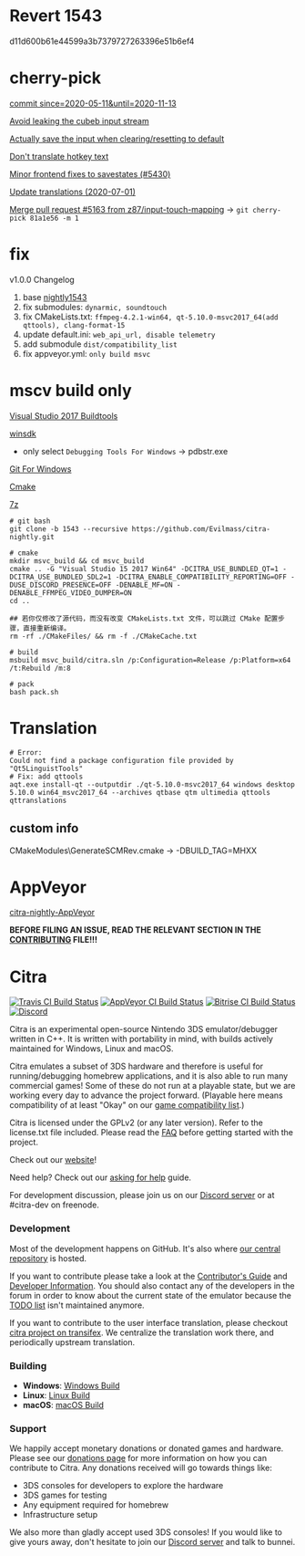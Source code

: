 Revert 1543
==============
d11d600b61e44599a3b7379727263396e51b6ef4

cherry-pick
==============
[commit since=2020-05-11&until=2020-11-13](https://github.com/Evilmass/citra-nightly/commits/master?since=2020-05-11&until=2020-11-13&after=a061457cda396b8dd6a989f1f22987acee9e4441+139)

[Avoid leaking the cubeb input stream](https://github.com/Evilmass/citra-nightly/commit/81a1e5680f93189d6029f579b4b261b2aa552818)

[Actually save the input when clearing/resetting to default](https://github.com/Evilmass/citra-nightly/commit/8d19e144cb46c258107d90d77fb8258a945031d9)

[Don't translate hotkey text](https://github.com/Evilmass/citra-nightly/commit/1d5d278f8d87acf2688b36e157c8b053e71cdd1f)

[Minor frontend fixes to savestates (#5430)](https://github.com/Evilmass/citra-nightly/commit/6a77547bdee43ee67e3199354dd3de22f3b4a232)

[Update translations (2020-07-01)](https://github.com/Evilmass/citra-nightly/commit/add0deb3c5399dbc2dc935cba70d1bf074c3a38f)

[Merge pull request #5163 from z87/input-touch-mapping](https://github.com/Evilmass/citra-nightly/commit/81a1e5680f93189d6029f579b4b261b2aa552818)
 -> `git cherry-pick 81a1e56 -m 1`

<!-- [citra_qt: Improvements to hotkeys and ui state management (#6224)](https://github.com/Evilmass/citra-nightly/commit/f66d03dd48ac81ce0cc0f1d0616d2f07093a59a3)
 -> `Double-click on a binding to change it -> src\citra_qt\configuration\configure_hotkeys.ui -> commit history` -->

<!--
[Automatic Controller Binding (#5100)](https://github.com/Evilmass/citra-nightly/commit/ce16653cc81a1298a34741a7af4808da988a190f) -> `git log --all --regexp-ignore-case --grep="auto mapping"` -->

fix
=============
v1.0.0 Changelog
1. base [nightly1543](d11d600b61e44599a3b7379727263396e51b6ef4)
2. fix submodules: `dynarmic, soundtouch`
3. fix CMakeLists.txt: `ffmpeg-4.2.1-win64, qt-5.10.0-msvc2017_64(add qttools), clang-format-15`
4. update default.ini: `web_api_url, disable telemetry`
5. add submodule `dist/compatibility_list`
6. fix appveyor.yml: `only build msvc`


mscv build only
==============
[Visual Studio 2017 Buildtools](https://aka.ms/vs/15/release/vs_buildtools.exe)

[winsdk](https://download.microsoft.com/download/696beb13-858a-4361-bd85-196f22394c93/KIT_BUNDLE_WINDOWSSDK_MEDIACREATION/winsdksetup.exe)
- only select `Debugging Tools For Windows` -> pdbstr.exe

[Git For Windows](https://github.com/git-for-windows/git/releases/download/v2.50.1.windows.1/Git-2.50.1-64-bit.exe)

[Cmake](https://github.com/Kitware/CMake/releases/download/v4.0.3/cmake-4.0.3-windows-x86_64.msi)

[7z](https://www.7-zip.org/a/7z2500-x64.exe)

<!-- https://www.doxygen.nl/files/doxygen-1.14.0.windows.x64.bin.zip -->

```shell
# git bash
git clone -b 1543 --recursive https://github.com/Evilmass/citra-nightly.git

# cmake
mkdir msvc_build && cd msvc_build
cmake .. -G "Visual Studio 15 2017 Win64" -DCITRA_USE_BUNDLED_QT=1 -DCITRA_USE_BUNDLED_SDL2=1 -DCITRA_ENABLE_COMPATIBILITY_REPORTING=OFF -DUSE_DISCORD_PRESENCE=OFF -DENABLE_MF=ON -DENABLE_FFMPEG_VIDEO_DUMPER=ON
cd ..

## 若你仅修改了源代码，而没有改变 CMakeLists.txt 文件，可以跳过 CMake 配置步骤，直接重新编译。
rm -rf ./CMakeFiles/ && rm -f ./CMakeCache.txt

# build
msbuild msvc_build/citra.sln /p:Configuration=Release /p:Platform=x64 /t:Rebuild /m:8

# pack
bash pack.sh
```

Translation
==============
```shell
# Error:
Could not find a package configuration file provided by "Qt5LinguistTools"
# Fix: add qttools
aqt.exe install-qt --outputdir ./qt-5.10.0-msvc2017_64 windows desktop 5.10.0 win64_msvc2017_64 --archives qtbase qtm ultimedia qttools qttranslations
```

## custom info
CMakeModules\GenerateSCMRev.cmake -> -DBUILD_TAG=MHXX

AppVeyor
==============
[citra-nightly-AppVeyor](https://ci.appveyor.com/project/Evilmass/citra-nightly)

**BEFORE FILING AN ISSUE, READ THE RELEVANT SECTION IN THE [CONTRIBUTING](https://github.com/citra-emu/citra/wiki/Contributing#reporting-issues) FILE!!!**

Citra
==============
[![Travis CI Build Status](https://travis-ci.com/citra-emu/citra.svg?branch=master)](https://travis-ci.com/citra-emu/citra)
[![AppVeyor CI Build Status](https://ci.appveyor.com/api/projects/status/sdf1o4kh3g1e68m9?svg=true)](https://ci.appveyor.com/project/bunnei/citra)
[![Bitrise CI Build Status](https://app.bitrise.io/app/4ccd8e5720f0d13b/status.svg?token=H32TmbCwxb3OQ-M66KbAyw&branch=master)](https://app.bitrise.io/app/4ccd8e5720f0d13b)
[![Discord](https://img.shields.io/discord/220740965957107713?color=%237289DA&label=Citra&logo=discord&logoColor=white)](https://discord.gg/FAXfZV9)

Citra is an experimental open-source Nintendo 3DS emulator/debugger written in C++. It is written with portability in mind, with builds actively maintained for Windows, Linux and macOS.

Citra emulates a subset of 3DS hardware and therefore is useful for running/debugging homebrew applications, and it is also able to run many commercial games! Some of these do not run at a playable state, but we are working every day to advance the project forward. (Playable here means compatibility of at least "Okay" on our [game compatibility list](https://citra-emu.org/game).)

Citra is licensed under the GPLv2 (or any later version). Refer to the license.txt file included. Please read the [FAQ](https://citra-emu.org/wiki/faq/) before getting started with the project.

Check out our [website](https://citra-emu.org/)!

Need help? Check out our [asking for help](https://citra-emu.org/help/reference/asking/) guide.

For development discussion, please join us on our [Discord server](https://citra-emu.org/discord/) or at #citra-dev on freenode.

### Development

Most of the development happens on GitHub. It's also where [our central repository](https://github.com/citra-emu/citra) is hosted.

If you want to contribute please take a look at the [Contributor's Guide](https://github.com/citra-emu/citra/wiki/Contributing) and [Developer Information](https://github.com/citra-emu/citra/wiki/Developer-Information). You should also contact any of the developers in the forum in order to know about the current state of the emulator because the [TODO list](https://docs.google.com/document/d/1SWIop0uBI9IW8VGg97TAtoT_CHNoP42FzYmvG1F4QDA) isn't maintained anymore.

If you want to contribute to the user interface translation, please checkout [citra project on transifex](https://www.transifex.com/citra/citra). We centralize the translation work there, and periodically upstream translation.

### Building

* __Windows__: [Windows Build](https://github.com/citra-emu/citra/wiki/Building-For-Windows)
* __Linux__: [Linux Build](https://github.com/citra-emu/citra/wiki/Building-For-Linux)
* __macOS__: [macOS Build](https://github.com/citra-emu/citra/wiki/Building-for-macOS)


### Support
We happily accept monetary donations or donated games and hardware. Please see our [donations page](https://citra-emu.org/donate/) for more information on how you can contribute to Citra. Any donations received will go towards things like:
* 3DS consoles for developers to explore the hardware
* 3DS games for testing
* Any equipment required for homebrew
* Infrastructure setup

We also more than gladly accept used 3DS consoles! If you would like to give yours away, don't hesitate to join our [Discord server](https://citra-emu.org/discord/) and talk to bunnei.

